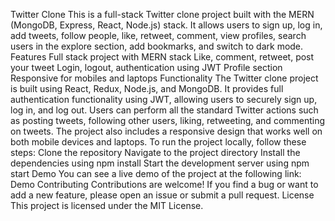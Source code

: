 Twitter Clone
This is a full-stack Twitter clone project built with the MERN (MongoDB, Express, React, Node.js) stack. It allows users to sign up, log in, add tweets, follow people, like, retweet, comment, view profiles, search users in the explore section, add bookmarks, and switch to dark mode.
Features
Full stack project with MERN stack
Like, comment, retweet, post your tweet
Login, logout, authentication using JWT
Profile section
Responsive for mobiles and laptops
Functionality
The Twitter clone project is built using React, Redux, Node.js, and MongoDB. It provides full authentication functionality using JWT, allowing users to securely sign up, log in, and log out. Users can perform all the standard Twitter actions such as posting tweets, following other users, liking, retweeting, and commenting on tweets. The project also includes a responsive design that works well on both mobile devices and laptops.
To run the project locally, follow these steps:
Clone the repository
Navigate to the project directory
Install the dependencies using npm install
Start the development server using npm start
Demo
You can see a live demo of the project at the following link: Demo
Contributing
Contributions are welcome! If you find a bug or want to add a new feature, please open an issue or submit a pull request.
License
This project is licensed under the MIT License.

